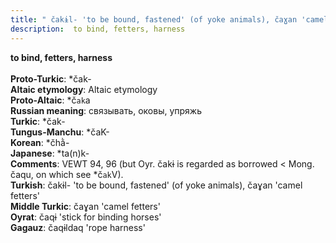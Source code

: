 ```yaml
---
title: " čakɨl- 'to be bound, fastened' (of yoke animals), čaɣan 'camel fetters'"
description:  to bind, fetters, harness
---
```

<strong> to bind, fetters, harness</strong><br><br>
<strong>Proto-Turkic</strong>:  *čak-<br>
<strong>Altaic etymology</strong>:  Altaic etymology<br>
<strong> Proto-Altaic</strong>:  *č`ak`a<br>
<strong>Russian meaning</strong>:  связывать, оковы, упряжь<br>
<strong>Turkic</strong>:  *čak-<br>
<strong>Tungus-Manchu</strong>:  *čaK-<br>
<strong>Korean</strong>:  *čhằ-<br>
<strong>Japanese</strong>:  *ta(n)k-<br>
<strong>Comments</strong>:  VEWT 94, 96 (but Oyr. čakɨ is regarded as borrowed < Mong. čaqu, on which see *č`ak`V).<br>
<strong>Turkish</strong>:  čakɨl- 'to be bound, fastened' (of yoke animals), čaɣan 'camel fetters'<br>
<strong>Middle Turkic</strong>:  čaɣan 'camel fetters'<br>
<strong>Oyrat</strong>:  čaqɨ 'stick for binding horses'<br>
<strong>Gagauz</strong>:  čaqɨldaq 'rope harness'<br>


